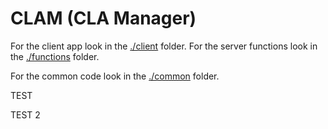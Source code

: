 # CLAM (CLA Manager)

For the client app look in the [./client](./client) folder.
For the server functions look in the [./functions](./functions) folder.

For the common code look in the [./common](./common) folder.

TEST

TEST 2
